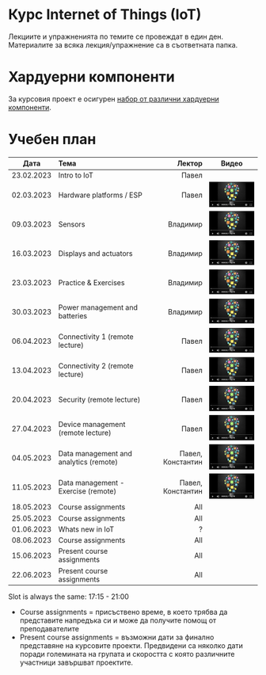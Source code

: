 # Курс Internet of Things (IoT)

Лекциите и упражненията по темите се провеждат в един ден. Материалите за всяка лекция/упражнение са в съответната папка.


# Хардуерни компоненти
За курсовия проект е осигурен [набор от различни хардуерни компоненти](https://bit.ly/2HvPD2o).

# Учебен план

| Дата          | Тема                                  | Лектор            | Видео |
| ------------- |:------------------------------------- | -----------------:|:-----:|
| 23.02.2023    | Intro to IoT                          | Павел             |       |
| 02.03.2023    | Hardware platforms / ESP              | Павел             | [![Video](images/iot-on-youtube.png)](https://youtu.be/JuP9YB0plFs) |
| 09.03.2023    | Sensors                               | Владимир          | [![Video](images/iot-on-youtube.png)](https://youtu.be/7YJqtn6doas) |
| 16.03.2023    | Displays and actuators                | Владимир          | [![Video](images/iot-on-youtube.png)](https://youtu.be/6l79UTjuuwg) |
| 23.03.2023    | Practice & Exercises                  | Владимир          | [![Video](images/iot-on-youtube.png)](https://youtu.be/6ZNgmo3pdXg) |
| 30.03.2023    | Power management and batteries        | Владимир          | [![Video](images/iot-on-youtube.png)](https://youtu.be/cq97WpIIubA) |
| 06.04.2023    | Connectivity 1 (remote lecture)       | Павел             | [![Video](images/iot-on-youtube.png)](https://youtu.be/osHbqO7c6O8) |
| 13.04.2023    | Connectivity 2 (remote lecture)       | Павел             | [![Video](images/iot-on-youtube.png)](https://youtu.be/CGN9f2PfI8I) |
| 20.04.2023    | Security (remote lecture)             | Павел             | [![Video](images/iot-on-youtube.png)](https://youtu.be/bqQLUAwN6sw) |
| 27.04.2023    | Device management (remote lecture)    | Павел             | [![Video](images/iot-on-youtube.png)](https://youtu.be/WwzskAgpshQ) |
| 04.05.2023    | Data management and analytics (remote)| Павел, Константин | [![Video](images/iot-on-youtube.png)](https://youtu.be/vVaOwJxaxiE) |
| 11.05.2023    | Data management - Exercise (remote)   | Павел, Константин | [![Video](images/iot-on-youtube.png)](https://youtu.be/dwEGtwb0S4E) |
| 18.05.2023    | Course assignments                    | All               |       |
| 25.05.2023    | Course assignments                    | All               |       |
| 01.06.2023    | Whats new in IoT                      | ?                 |       |
| 08.06.2023    | Course assignments                    | All               |       |
| 15.06.2023    | Present course assignments            | All               |       |
| 22.06.2023    | Present course assignments            | All               |       |

Slot is always the same: 17:15 - 21:00

* Course assignments = присъствено време, в което трябва да представите напредъка си и може да получите помощ от преподавателите
* Present course assignments = възможни дати за финално представяне на курсовите проекти. Предвидени са няколко дати поради големината на групата и скоростта с която различните участници завършват проектите.
